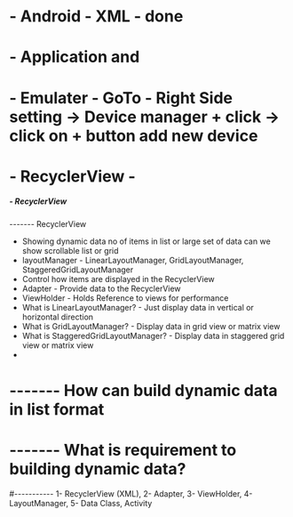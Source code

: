 # - Android - XML - done
# - Application and
# - Emulater  - GoTo - Right Side setting -> Device manager  + click -> click on + button add new device
# - RecyclerView - 
##### - RecyclerView 
 ------- RecyclerView
 - Showing dynamic data no of items in list  or large set of data can we show scrollable list or grid
 - layoutManager - LinearLayoutManager, GridLayoutManager, StaggeredGridLayoutManager
 - Control how items are displayed in the RecyclerView
 - Adapter - Provide data to the RecyclerView
 - ViewHolder - Holds Reference to views for performance
 - What is LinearLayoutManager? - Just display data in vertical or horizontal direction
 - What is GridLayoutManager? - Display data in grid view or matrix view
 - What is StaggeredGridLayoutManager? - Display data in staggered grid view or matrix view
 - 
 # ------- How can build dynamic data in list format 
 # ------- What is requirement to building dynamic data?
#----------- 1- RecyclerView (XML), 2- Adapter, 3- ViewHolder, 4- LayoutManager, 5- Data Class, Activity 